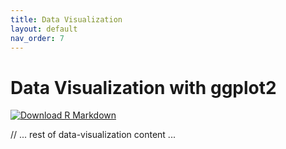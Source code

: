 ```yaml
---
title: Data Visualization
layout: default
nav_order: 7
---
```


# Data Visualization with ggplot2

[<img src="https://img.shields.io/badge/Download-R_Markdown-green?style=for-the-badge&logo=r" alt="Download R Markdown" />](class-materials/data-visualization.Rmd)

// ... rest of data-visualization content ... 